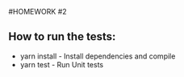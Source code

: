 #HOMEWORK #2
## How to run the tests:
- yarn install - Install dependencies and compile
- yarn test - Run Unit tests